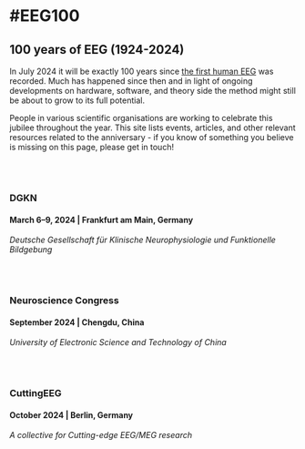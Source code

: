 ---
---

# #EEG100
## 100 years of EEG (1924-2024)

In July 2024 it will be exactly 100 years since [the first human EEG](https://en.wikipedia.org/wiki/Electroencephalography#History) was recorded.
Much has happened since then and in light of ongoing developments on hardware, software, and theory side the method might still be about to grow to its full potential.

People in various scientific organisations are working to celebrate this jubilee throughout the year.
This site lists events, articles, and other relevant resources related to the anniversary - if you know of something you believe is missing on this page, please get in touch! 

<br/><br/>

### DGKN 

#### March 6–9, 2024 | Frankfurt am Main, Germany

*Deutsche Gesellschaft für Klinische Neurophysiologie und Funktionelle Bildgebung*

<br/><br/>

### Neuroscience Congress

#### September 2024 | Chengdu, China

*University of Electronic Science and Technology of China*

<br/><br/>

### CuttingEEG 

#### October 2024 | Berlin, Germany

*A collective for Cutting-edge EEG/MEG research*

<br/><br/>
